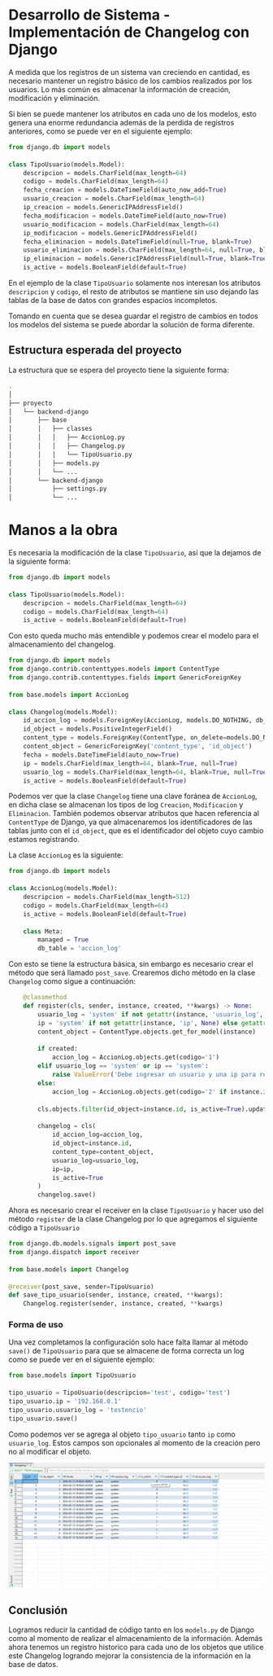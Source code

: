 # Desarrollo de Sistema - Implementación de Changelog con Django

A medida que los registros de un sistema van creciendo en cantidad, es necesario mantener un registro básico de los cambios realizados por los usuarios.
Lo más común es almacenar la información de creación, modificación y eliminación.

Si bien se puede mantener los atributos en cada uno de los modelos, esto genera una enorme redundancia además de la perdida de registros anteriores, como se puede ver en el siguiente ejemplo:

```python
from django.db import models

class TipoUsuario(models.Model):
    descripcion = models.CharField(max_length=64)
    codigo = models.CharField(max_length=64)
    fecha_creacion = models.DateTimeField(auto_now_add=True)
    usuario_creacion = models.CharField(max_length=64)
    ip_creacion = models.GenericIPAddressField()
    fecha_modificacion = models.DateTimeField(auto_now=True)
    usuario_modificacion = models.CharField(max_length=64)
    ip_modificacion = models.GenericIPAddressField()
    fecha_eliminacion = models.DateTimeField(null=True, blank=True)
    usuario_eliminacion = models.CharField(max_length=64, null=True, blank=True)
    ip_eliminacion = models.GenericIPAddressField(null=True, blank=True)
    is_active = models.BooleanField(default=True)
```

En el ejemplo de la clase `TipoUsuario` solamente nos interesan los atributos `descripcion` y `codigo`, el resto de atributos se mantiene sin uso dejando las tablas de la base de datos con grandes espacios incompletos.

Tomando en cuenta que se desea guardar el registro de cambios en todos los modelos del sistema se puede abordar la solución de forma diferente.

## Estructura esperada del proyecto

La estructura que se espera del proyecto tiene la siguiente forma:

```bash
.
│
├── proyecto
│   └── backend-django
│       ├── base
│       │   ├── classes
│       │   │   ├── AccionLog.py
│       │   │   ├── Changelog.py
│       │   │   └── TipoUsuario.py
│       │   ├── models.py
│       │   └── ...
│       └── backend-django
│           ├── settings.py
│           └── ...

```

# Manos a la obra

Es necesaria la modificación de la clase `TipoUsuario`, así que la dejamos de la siguiente forma:

```python
from django.db import models

class TipoUsuario(models.Model):
    descripcion = models.CharField(max_length=64)
    codigo = models.CharField(max_length=64)
    is_active = models.BooleanField(default=True)
```

Con esto queda mucho más entendible y podemos crear el modelo para el almacenamiento del changelog.

```python
from django.db import models
from django.contrib.contenttypes.models import ContentType
from django.contrib.contenttypes.fields import GenericForeignKey

from base.models import AccionLog

class Changelog(models.Model):
    id_accion_log = models.ForeignKey(AccionLog, models.DO_NOTHING, db_column='id_accion_log', default=None)
    id_object = models.PositiveIntegerField()
    content_type = models.ForeignKey(ContentType, on_delete=models.DO_NOTHING)
    content_object = GenericForeignKey('content_type', 'id_object')
    fecha = models.DateTimeField(auto_now=True)
    ip = models.CharField(max_length=64, blank=True, null=True)
    usuario_log = models.CharField(max_length=64, blank=True, null=True)
    is_active = models.BooleanField(default=True)
```

Podemos ver que la clase `Changelog` tiene una clave foránea de `AccionLog`, en dicha clase se almacenan los tipos de log `Creacion`, `Modificacion` y `Eliminacion`.
También podemos observar atributos que hacen referencia al `ContentType` de Django, ya que almacenaremos los identificadores de las tablas junto con el `id_object`, que es el identificador del objeto cuyo cambio estamos registrando.

La clase `AccionLog` es la siguiente:

```python
from django.db import models

class AccionLog(models.Model):
    descripcion = models.CharField(max_length=512)
    codigo = models.CharField(max_length=64)
    is_active = models.BooleanField(default=True)

    class Meta:
        managed = True
        db_table = 'accion_log'
```

Con esto se tiene la estructura básica, sin embargo es necesario crear el método que será llamado `post_save`. Crearemos dicho método en la clase `Changelog` como sigue a continuación:

```python
    @classmethod
    def register(cls, sender, instance, created, **kwargs) -> None:
        usuario_log = 'system' if not getattr(instance, 'usuario_log', None) else getattr(instance, 'usuario_log', None)
        ip = 'system' if not getattr(instance, 'ip', None) else getattr(instance, 'ip', None)
        content_object = ContentType.objects.get_for_model(instance)

        if created:
            accion_log = AccionLog.objects.get(codigo='1')
        elif usuario_log == 'system' or ip == 'system':
            raise ValueError('Debe ingresar un usuario y una ip para realizar esta acción')
        else:
            accion_log = AccionLog.objects.get(codigo='2' if instance.is_active else '3')
        
        cls.objects.filter(id_object=instance.id, is_active=True).update(is_active=False)
        
        changelog = cls(
            id_accion_log=accion_log,
            id_object=instance.id,
            content_type=content_object,
            usuario_log=usuario_log,
            ip=ip,
            is_active=True
        )
        changelog.save()
```

Ahora es necesario crear el receiver en la clase `TipoUsuario` y hacer uso del método `register` de la clase Changelog por lo que agregamos el siguiente código a `TipoUsuario`

```python
from django.db.models.signals import post_save
from django.dispatch import receiver

from base.models import Changelog

@receiver(post_save, sender=TipoUsuario)
def save_tipo_usuario(sender, instance, created, **kwargs):
    Changelog.register(sender, instance, created, **kwargs)
```

### Forma de uso

Una vez completamos la configuración solo hace falta llamar al método `save()` de `TipoUsuario` para que se almacene de forma correcta un log como se puede ver en el siguiente ejemplo:

```python
from base.models import TipoUsuario

tipo_usuario = TipoUsuario(descripcion='test', codigo='test')
tipo_usuario.ip = '192.168.0.1'
tipo_usuario.usuario_log = 'testencio'
tipo_usuario.save()
```

Como podemos ver se agrega al objeto `tipo_usuario` tanto `ip` como `usuario_log`. Estos campos son opcionales al momento de la creación pero no al modificar el objeto.

![Alt text](static/img/changelog.png)

## Conclusión

Logramos reducir la cantidad de código tanto en los `models.py` de Django como al momento de realizar el almacenamiento de la información.
Además ahora tenemos un registro historico para cada uno de los objetos que utilice este Changelog logrando mejorar la consistencia de la información en la base de datos.